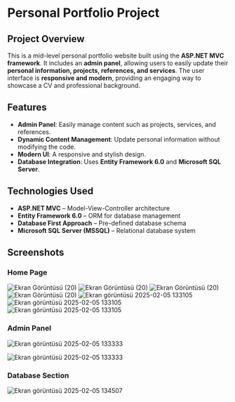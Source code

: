 # Personal Portfolio Project

## Project Overview

This is a mid-level personal portfolio website built using the **ASP.NET MVC framework**. It includes an **admin panel**, allowing users to easily update their **personal information, projects, references, and services**. The user interface is **responsive and modern**, providing an engaging way to showcase a CV and professional background.

## Features

- **Admin Panel**: Easily manage content such as projects, services, and references.
- **Dynamic Content Management**: Update personal information without modifying the code.
- **Modern UI**: A responsive and stylish design.
- **Database Integration**: Uses **Entity Framework 6.0** and **Microsoft SQL Server**.

## Technologies Used

- **ASP.NET MVC** – Model-View-Controller architecture
- **Entity Framework 6.0** – ORM for database management
- **Database First Approach** – Pre-defined database schema
- **Microsoft SQL Server (MSSQL)** – Relational database system

## Screenshots

### Home Page
![Ekran Görüntüsü (20)](https://github.com/user-attachments/assets/20e6cd9f-4674-4ad6-a735-671b531b18b2)
![Ekran Görüntüsü (20)](https://github.com/user-attachments/assets/c73706c6-7ad8-417c-a8cd-b5ae57c669a4)
![Ekran Görüntüsü (20)](https://github.com/user-attachments/assets/e01e722f-3815-48e7-802f-6b20752a80c0)
![Ekran Görüntüsü (20)](https://github.com/user-attachments/assets/112a3301-cb0c-4b11-aba6-1283d33446b4)
![Ekran görüntüsü 2025-02-05 133105](https://github.com/user-attachments/assets/ac1fe9e3-ab5b-4f8c-bf7d-1f6a55fdd8fc)
![Ekran görüntüsü 2025-02-05 133105](https://github.com/user-attachments/assets/0f10da0e-c8c5-4ab8-8c42-533934bba4d9)
![Ekran görüntüsü 2025-02-05 133105](https://github.com/user-attachments/assets/cc5ef2b4-9fbe-4075-a443-0d509619be82)


### Admin Panel
![Ekran görüntüsü 2025-02-05 133333](https://github.com/user-attachments/assets/6976b532-3044-4f83-9dc9-0f72bae714f9)

![Ekran görüntüsü 2025-02-05 133333](https://github.com/user-attachments/assets/2dbe0338-43f6-4c96-bf76-f48bb755d652)


### Database Section
![Ekran görüntüsü 2025-02-05 134507](https://github.com/user-attachments/assets/9d90d788-c82a-427c-8768-24d3401203d3)



